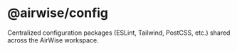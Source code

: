 # @airwise/config

Centralized configuration packages (ESLint, Tailwind, PostCSS, etc.) shared across the AirWise workspace.
